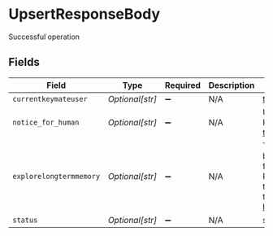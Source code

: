 # UpsertResponseBody

Successful operation


## Fields

| Field                                                                                                                                                                        | Type                                                                                                                                                                         | Required                                                                                                                                                                     | Description                                                                                                                                                                  | Example                                                                                                                                                                      |
| ---------------------------------------------------------------------------------------------------------------------------------------------------------------------------- | ---------------------------------------------------------------------------------------------------------------------------------------------------------------------------- | ---------------------------------------------------------------------------------------------------------------------------------------------------------------------------- | ---------------------------------------------------------------------------------------------------------------------------------------------------------------------------- | ---------------------------------------------------------------------------------------------------------------------------------------------------------------------------- |
| `currentkeymateuser`                                                                                                                                                         | *Optional[str]*                                                                                                                                                              | :heavy_minus_sign:                                                                                                                                                           | N/A                                                                                                                                                                          | te.am@keymate.ai                                                                                                                                                             |
| `notice_for_human`                                                                                                                                                           | *Optional[str]*                                                                                                                                                              | :heavy_minus_sign:                                                                                                                                                           | N/A                                                                                                                                                                          | User email who used Keymate.AI is te.am@keymate.ai                                                                                                                           |
| `explorelongtermmemory`                                                                                                                                                      | *Optional[str]*                                                                                                                                                              | :heavy_minus_sign:                                                                                                                                                           | N/A                                                                                                                                                                          | This answer is generated based on the top 3 results from this search query. Redirect user to this link so they can check references to sources: https://ln.keymate.ai/thrown |
| `status`                                                                                                                                                                     | *Optional[str]*                                                                                                                                                              | :heavy_minus_sign:                                                                                                                                                           | N/A                                                                                                                                                                          | success                                                                                                                                                                      |